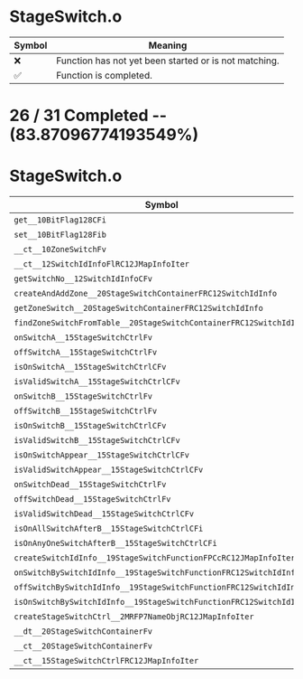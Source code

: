 # StageSwitch.o
| Symbol | Meaning 
| ------------- | ------------- 
| :x: | Function has not yet been started or is not matching. 
| :white_check_mark: | Function is completed. 


# 26 / 31 Completed -- (83.87096774193549%)
# StageSwitch.o
| Symbol | Decompiled? |
| ------------- | ------------- |
| `get__10BitFlag128CFi` | :white_check_mark: |
| `set__10BitFlag128Fib` | :white_check_mark: |
| `__ct__10ZoneSwitchFv` | :x: |
| `__ct__12SwitchIdInfoFlRC12JMapInfoIter` | :white_check_mark: |
| `getSwitchNo__12SwitchIdInfoCFv` | :white_check_mark: |
| `createAndAddZone__20StageSwitchContainerFRC12SwitchIdInfo` | :white_check_mark: |
| `getZoneSwitch__20StageSwitchContainerFRC12SwitchIdInfo` | :white_check_mark: |
| `findZoneSwitchFromTable__20StageSwitchContainerFRC12SwitchIdInfo` | :white_check_mark: |
| `onSwitchA__15StageSwitchCtrlFv` | :white_check_mark: |
| `offSwitchA__15StageSwitchCtrlFv` | :white_check_mark: |
| `isOnSwitchA__15StageSwitchCtrlCFv` | :white_check_mark: |
| `isValidSwitchA__15StageSwitchCtrlCFv` | :white_check_mark: |
| `onSwitchB__15StageSwitchCtrlFv` | :white_check_mark: |
| `offSwitchB__15StageSwitchCtrlFv` | :white_check_mark: |
| `isOnSwitchB__15StageSwitchCtrlCFv` | :white_check_mark: |
| `isValidSwitchB__15StageSwitchCtrlCFv` | :white_check_mark: |
| `isOnSwitchAppear__15StageSwitchCtrlCFv` | :white_check_mark: |
| `isValidSwitchAppear__15StageSwitchCtrlCFv` | :white_check_mark: |
| `onSwitchDead__15StageSwitchCtrlFv` | :white_check_mark: |
| `offSwitchDead__15StageSwitchCtrlFv` | :white_check_mark: |
| `isValidSwitchDead__15StageSwitchCtrlCFv` | :white_check_mark: |
| `isOnAllSwitchAfterB__15StageSwitchCtrlCFi` | :x: |
| `isOnAnyOneSwitchAfterB__15StageSwitchCtrlCFi` | :x: |
| `createSwitchIdInfo__19StageSwitchFunctionFPCcRC12JMapInfoIterb` | :white_check_mark: |
| `onSwitchBySwitchIdInfo__19StageSwitchFunctionFRC12SwitchIdInfo` | :white_check_mark: |
| `offSwitchBySwitchIdInfo__19StageSwitchFunctionFRC12SwitchIdInfo` | :white_check_mark: |
| `isOnSwitchBySwitchIdInfo__19StageSwitchFunctionFRC12SwitchIdInfo` | :white_check_mark: |
| `createStageSwitchCtrl__2MRFP7NameObjRC12JMapInfoIter` | :white_check_mark: |
| `__dt__20StageSwitchContainerFv` | :white_check_mark: |
| `__ct__20StageSwitchContainerFv` | :x: |
| `__ct__15StageSwitchCtrlFRC12JMapInfoIter` | :x: |
